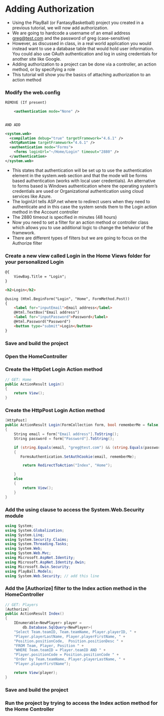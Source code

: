 # Adding Authorization

- Using the PlayBall (or FantasyBasketball) project you created in a previous tutorial, we will now add authorization.
- We are going to hardcode a username of an email address greg@test.com and the password of greg (case-sensitive)
- However, as discussed in class, in a real world application you would instead want to use a database table that would hold user information. You could also use OAuth authentication and log in using credentials for another site like Google.
- Adding authorization to a project can be done via a controller, an action method, or by specifying a role
- This tutorial will show you the basics of attaching authorization to an action method


### Modify the web.config


```xml
REMOVE (If present)

    <authentication mode="None" />
   

AND ADD

<system.web>
  <compilation debug="true" targetFramework="4.6.1" />
  <httpRuntime targetFramework="4.6.1" />
  <authentication mode="Forms">
    <forms loginUrl="~/Home/Login" timeout="2880" />
  </authentication>
</system.web>
```

- This states that authentication will be set up to use the authentication element in the system.web section and that the mode will be forms based authentication (works with local user credentials). An alternative to forms based is Windows authentication where the operating system’s credentials are used or Organizational authentication using cloud services like Azure.
- The loginUrl tells ASP.net where to redirect users when they need to authenticate and in this case the system sends them to the Login action method in the Account controller
- The 2880 timeout is specified in minutes (48 hours)
- Now you need to set a filter for an action method or controller class which allows you to use additional logic to change the behavior of the framework.
- There are different types of filters but we are going to focus on the Authorize filter


### Create a new view called Login in the Home Views folder for your personalized Login

```html
@{
    ViewBag.Title = "Login";
}

<h2>Login</h2>

@using (Html.BeginForm("Login", "Home", FormMethod.Post))
{
    <label for="inputEmail">Email address</label>
    @Html.TextBox("Email address")
    <label for="inputPassword">Password</label>
    @Html.Password("Password")
    <button type="submit">Login</button>
}
```


### Save and build the project


### Open the HomeController


### Create the HttpGet Login Action method

```csharp
// GET: Home
public ActionResult Login()
{
    return View();
}
```

### Create the HttpPost Login Action method
```csharp
[HttpPost]
public ActionResult Login(FormCollection form, bool rememberMe = false)
{
    String email = form["Email address"].ToString();
    String password = form["Password"].ToString();

    if (string.Equals(email, "greg@test.com") && (string.Equals(password, "greg")))
    {
       FormsAuthentication.SetAuthCookie(email, rememberMe);

        return RedirectToAction("Index", "Home");

    }
    else
    {
        return View();
    }
}
```

### Add the using clause to access the System.Web.Security module

```csharp
using System;
using System.Globalization;
using System.Linq;
using System.Security.Claims;
using System.Threading.Tasks;
using System.Web;
using System.Web.Mvc;
using Microsoft.AspNet.Identity;
using Microsoft.AspNet.Identity.Owin;
using Microsoft.Owin.Security;
using PlayBall.Models;
using System.Web.Security; // add this line
```

### Add the [Authorize] filter to the Index action method in the HomeController
```csharp
// GET: Players
[Authorize]
public ActionResult Index()
{
    IEnumerable<NewPlayer> player =
        db.Database.SqlQuery<NewPlayer>(
    "Select Team.teamID, Team.teamName, Player.playerID, " +
    "Player.playerLastName, Player.playerFirstName, " +
    "Position.positionCode,  Position.positionDesc " +
    "FROM Team, Player, Position " +
    "WHERE Team.teamID = Player.teamID AND " +
    "Player.positionCode = Position.positionCode " +
    "Order by Team.teamName, Player.playerLastName, " +
    "Player.playerFirstName");

    return View(player);
}
```

### Save and build the project


### Run the project by trying to access the Index action method for the Home Controller
